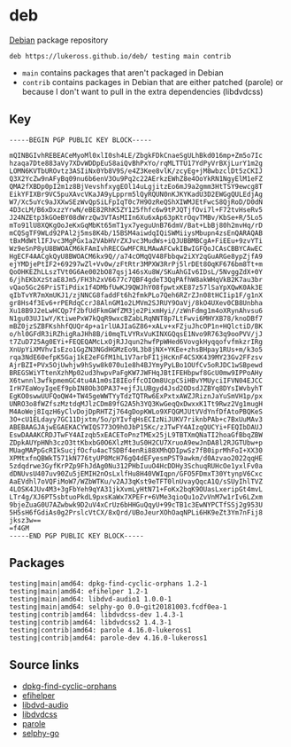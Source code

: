 # deb

[Debian](http://debian.org/) package repository

```
deb https://lukeross.github.io/deb/ testing main contrib
```

- `main` contains packages that aren't packaged in Debian
- `contrib` contains packages in Debian that are either patched (parole) or because I don't want to pull in the extra dependencies (libdvdcss)

## Key

```
-----BEGIN PGP PUBLIC KEY BLOCK-----

mQINBGIvhREBEACeMyoMl0xlI0sh4LE/ZbgkFDkCnaeSgULhBkd016mp+Zm5o7Ic
hzaqa7Dte883aVy7XDvWDDpEuS8aiQvBhPxYo/rqMLTTU17YdPyVrBXjLurY1m2g
LOMN6KVTbUROvtz3ASIiNx0Yb8V9S/e4Z3Kee8vlK/zcyEg+jM8wbzclDt5zCKIJ
Q3X2YcZw9nAFyBq09nu6b6enV3Ou9Pq2c22AErkzEWhZ8e4OoYkRN1NgyElM1eFZ
QMA2fXBDp0pI2m1z8BjVevshfxygEOl14uLgjitzEo6mJ9a2gmm3HtTSY9ewcg8T
EikYFIXBr9VC5puXAvcVKaJA9yLpprm5lQyRQUN0nKJKYKadU3D2EWGgQULEdjAg
W7/Xc5uYc9aJXXwSEzWvQpSiLFpIqT0c7H9OzReQShXIWMJEtFwcS8QjRoD/D0dN
4D3cLM/B6xDxzzYrwN/eBE82RhK5ZY125fhfc6w9tPJQTjfOvi7l+F72tvHseRv5
J24NZEtp3kGOeBY08dWrzQw3VTAsMIIn6Xu6xAp63pKtrOqvTMBv/KbSe+R/5Lo5
mTo91lU8XQKgOoJeKxGqMbKt65mT1yx7yeguUnB76dmV/Bat+LbBj80h2mvHq/rD
mCQSgTF9WLd92PAl2j5ms8K4b/15BSM4aiwdqIQiSWMiiysMbupn4zsEnQARAQAB
tBxMdWtlIFJvc3MgPGx1a2VAbHVrZXJvc3MudWs+iQJUBBMBCgA+FiEEu+9zvYTi
Wz9eSnP8yU8BWOACM6kFAmIvhRECGwMFCRLMAwAFCwkIBwIGFQoJCAsCBBYCAwEC
HgECF4AACgkQyU8BWOACM6kx9Q//a74cOMqQV48Fbbqw2iXY2qGuARGe8ypZjfA9
ejYMDjePtIF2+69297wZl+Vv0w/zFtRtr3MPXW3RrPj5lrDEt8OqKF676bm8Tt+m
QoOHKEZhLLszTVt0G6Ae002bO87qsj146sXu8W/SKuAhGIv6IDsL/5NvggZdX+0Y
6/jhEKbXzStaE8Jm5/FH3h2xV6677c7QBF4gdeT3QqPAfhW8akWHqVkB2K7au3br
vQao5Gc26PriSTiPdix1f4DMbfUwKJ9QWJhY08fpwtxKE87z57lSaYpXQwK0Ak3E
qIbTvYR7mXmUKJ1/zjNNCG8faddFt6h2fmkPLo7Qeh6RZrZJn08tHCIip1F/g1nX
gr8Hs4f3Ev6+rPERdqCcrJ8AlnGM1o2LMVm2SJRUY9OaVj/8kO4UXev0CB8Unbha
Xu18B9J2eLwHCQp7f2bfUdFkmGWfZM3je2PixmHyi//zWnFdmg1m4oXRynAhvsu6
N1gu03UJ1wY/KtiwePxW7kQqR9wxcBZabLRqNNT8p7LtFwvi6MHYXB78/knoDBf7
mBZ0jzSZBFKshhfQUQr4p+a1rlUAJIaGZ86+xALv+xFZjuJhcOP1n+HQlctiD/BK
o/hl0GFdR3iRZhigRaJHh8B/i0mqTLVYRxVuKINXGQqsE1Nvo9R763q9ooPVV/jJ
t7ZuD725Ag0EYi+FEQEQAMcLxOjRJJqun2hwfPpWHed6VovgkHyqqofvfmkzrIRg
XnUpYiXMVhvIsEzo1GgZN3NGdHGMzEo9L3b8jNX+YKEe+zhsBHpay1RUs+m/k3o5
rqa3NdE60efpK5Gaj1kE2eFGfM1hL1V7arbFI1jHcKnF4CSXK439MY23Gv2FFzsv
AjrBZI+PVx5OjUwhjw9hSyw8k070u1e8h4BJYmyPyLBo1OUfCv5oRJDC1wSBpewd
BREGSWiYTtenXzhMp02ud3hwpvPaFgKW7JWFHqJBtIFEHbpwf8GcU0mw9IPPoAHy
X6twnnl3wfkpmemGC4tu4A1m0sI8IEoffcOIOm8UcpCSiHBvYMUyciIFVN04EJCC
IrH7EaWoyIgeEf9pbIN8Ob3OPA37+ejfJLUBgyd4Jsd2ODsdJZBYq8DYsIWvbyhT
EgKO0swwUUFQoQW4+TW45geWWTYyTdzTQTRw6ExPxtxAWZJRiznJaYuSmVH1p/px
UNRO3o8fWZfszMztdqMJlzCDm89fG2A5h3YQ3KwGeqQxDwxxK1Tt9Rwz2Vg1mugH
M4AoWej8IqzH6yClvDojDpRHTZj764gDopKWLo9XFQGMJUtVVdYnfDfAtoPBQKeS
3O+cU1ELdayy7GC11Djxtm/5o/pYIvfqHsECIzNiJUKV7riknbPAb+c7BxUuMAv3
ABEBAAGJAjwEGAEKACYWIQS773O9hOJbP15Kc/zJTwFY4AIzqQUCYi+FEQIbDAUJ
EswDAAAKCRDJTwFY4AIzqb5xEACEToPnzTMEx25jL9TBTXmQNaTI2hoaGfBbqZBW
ZDpkAUYpHNh3czO3ttKbxbG0O6XlzMt3uS0H2CU7XruoA9ewJnDA8l2RJGTUbw+p
MUagMAPpGcRIkSucjfOcfu4acTSDBf4enRi88XMhQDIpwSz7fB0iprMhFoI+XX30
XPMtxfnQBWkT571kN776tyUP8McH76gQ4dEFyesmPST9awkm/d0Azvao2022qqHE
5zdqdrwe3GyfKrPZp9FhJdAg0Nu312PHbIuuO4HcDDHy3SchuqRUHcOe1yxlFv0a
dDNUvsU407uv90Zu5jEMIH2nOsLxlfHu8H40VWIqpn/GFO5FDmxT30YtynpV6Cxc
AaEVdhl7oVQFiMoW7/WZbWTKu/v2AJ3qKst9eTFT0lnUvayQqcA1Q/sSUyIhlTVZ
4LOSK4JUv4M3+3gFbYeh9qYA31jkXvmLyHtN71+FoKx2bqK9OUasLxeripGt4mvL
LTr4g/XJ6PT5sbtuoPkdL9pxsKaWx7XPEFr+6VMe3qioQu1oZvVnM7w1rIv6LZxm
9bjeZuaG0U7AZwbwk9D2uV4xCrUz6bHHGuQqyU+99cTB1c3EwNYPCTfSSj2g953U
5H5sH6fGdiAs0g2PrslcVtCX/8xQrd/UBoJeurXOhOaqNPLi6HK9eZt3Ym7nFij8
jksz3w==
=f4GM
-----END PGP PUBLIC KEY BLOCK-----
```

## Packages

```
testing|main|amd64: dpkg-find-cyclic-orphans 1.2-1
testing|main|amd64: efihelper 1.2-1
testing|main|amd64: libdvd-audio1 1.0.0-1
testing|main|amd64: selphy-go 0.0~git20181003.fcdf0ea-1
testing|contrib|amd64: libdvdcss-dev 1.4.3-1
testing|contrib|amd64: libdvdcss2 1.4.3-1
testing|contrib|amd64: parole 4.16.0-lukeross1
testing|contrib|amd64: parole-dev 4.16.0-lukeross1
```

## Source links

- [dpkg-find-cyclic-orphans](https://github.com/lukeross/scripts/tree/master/FindDebCyclicOrphans)
- [efihelper](https://github.com/discover02/debianefihelper)
- [libdvd-audio](https://libdvd-audio.sourceforge.io/)
- [libdvdcss](https://www.videolan.org/developers/libdvdcss.html)
- [parole](https://github.com/lukeross/parole/tree/vaapi)
- [selphy-go](https://github.com/tbleher/selphy_go)
